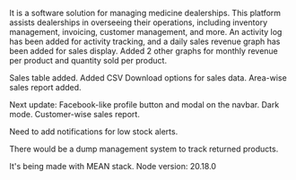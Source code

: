 It is a software solution for managing medicine dealerships. This platform assists dealerships in overseeing their operations, including inventory management, invoicing, customer management, and more. 
An activity log has been added for activity tracking, and a daily sales revenue graph has been added for sales display. Added 2 other graphs for monthly revenue per product and quantity sold per product.

Sales table added. Added CSV Download options for sales data. Area-wise sales report added.

Next update: Facebook-like profile button and modal on the navbar. Dark mode. Customer-wise sales report.

Need to add notifications for low stock alerts.

There would be a dump management system to track returned products.

It's being made with MEAN stack.
Node version: 20.18.0
